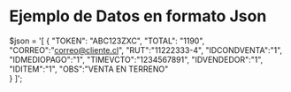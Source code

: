 # Ejemplo de Datos en formato Json

$json = '[
    {
        "TOKEN": "ABC123ZXC",
        "TOTAL": "1190",
        "CORREO":"correo@cliente.cl",
        "RUT":"11222333-4",
        "IDCONDVENTA":"1",
        "IDMEDIOPAGO":"1",
        "TIMEVCTO":"1234567891",
        "IDVENDEDOR":"1",
        "IDITEM":"1",
        "OBS":"VENTA EN TERRENO"        
    }
]';

